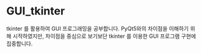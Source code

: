 # GUI_tkinter

tkinter 를 활용하여 GUI 프로그래밍을 공부합니다.
PyQt5와의 차이점을 이해하기 위해 시작하였지만, 차이점을 중심으로 보기보단 tkinter 를 이용한 GUI 프로그램 구현에 집중합니다.
